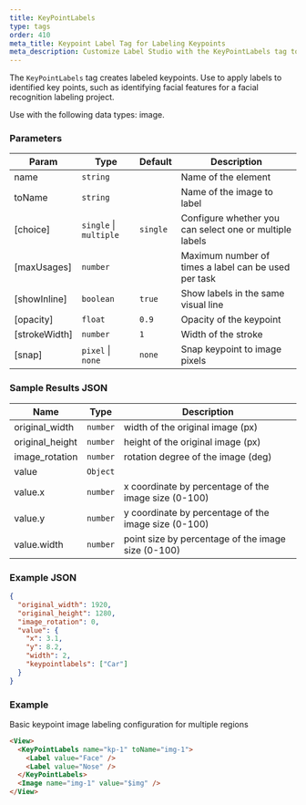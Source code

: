 ```yaml
---
title: KeyPointLabels
type: tags
order: 410
meta_title: Keypoint Label Tag for Labeling Keypoints
meta_description: Customize Label Studio with the KeyPointLabels tag to label keypoints for computer vision machine learning and data science projects.
---
```


The `KeyPointLabels` tag creates labeled keypoints. Use to apply labels to identified key points, such as identifying facial features for a facial recognition labeling project.

Use with the following data types: image.

### Parameters

| Param | Type | Default | Description |
| --- | --- | --- | --- |
| name | <code>string</code> |  | Name of the element |
| toName | <code>string</code> |  | Name of the image to label |
| [choice] | <code>single</code> \| <code>multiple</code> | <code>single</code> | Configure whether you can select one or multiple labels |
| [maxUsages] | <code>number</code> |  | Maximum number of times a label can be used per task |
| [showInline] | <code>boolean</code> | <code>true</code> | Show labels in the same visual line |
| [opacity] | <code>float</code> | <code>0.9</code> | Opacity of the keypoint |
| [strokeWidth] | <code>number</code> | <code>1</code> | Width of the stroke |
| [snap] | <code>pixel</code> \| <code>none</code> | <code>none</code> | Snap keypoint to image pixels |

### Sample Results JSON

| Name | Type | Description |
| --- | --- | --- |
| original_width | <code>number</code> | width of the original image (px) |
| original_height | <code>number</code> | height of the original image (px) |
| image_rotation | <code>number</code> | rotation degree of the image (deg) |
| value | <code>Object</code> |  |
| value.x | <code>number</code> | x coordinate by percentage of the image size (0-100) |
| value.y | <code>number</code> | y coordinate by percentage of the image size (0-100) |
| value.width | <code>number</code> | point size by percentage of the image size (0-100) |

### Example JSON
```json
{
  "original_width": 1920,
  "original_height": 1280,
  "image_rotation": 0,
  "value": {
    "x": 3.1,
    "y": 8.2,
    "width": 2,
    "keypointlabels": ["Car"]
  }
}
```

### Example

Basic keypoint image labeling configuration for multiple regions

```html
<View>
  <KeyPointLabels name="kp-1" toName="img-1">
    <Label value="Face" />
    <Label value="Nose" />
  </KeyPointLabels>
  <Image name="img-1" value="$img" />
</View>
```
